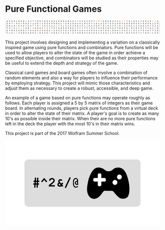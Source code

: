 # Pure Functional Games

![](./files/img2.png)

This project involves designing and implementing a variation on a classically inspired game using pure functions and combinators. Pure functions will be used to allow players to alter the state of the game in order achieve a specified objective, and combinators will be studied as their properties may be useful to extend the depth and strategy of the game.

Classical card games and board games often involve a combination of random elements and also a way for players to influence their performance by employing strategy. This project will mimic those characteristics and adjust them as necessary to create a robust, accessible, and deep game.

An example of a game based on pure functions may operate roughly as follows. Each player is assigned a 5 by 5 matrix of integers as their game board. In alternating rounds, players pick pure functions from a virtual deck in order to alter the state of their matrix. A player's goal is to create as many 10's as possible inside their matrix. When their are no more pure functions left in the deck the player with the most 10's in their matrix wins.

This project is part of the 2017 Wolfram Summer School.

![](./files/img1.png)
